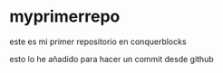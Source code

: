 # myprimerrepo
este es mi primer repositorio en conquerblocks

esto lo he añadido para hacer un commit desde github
